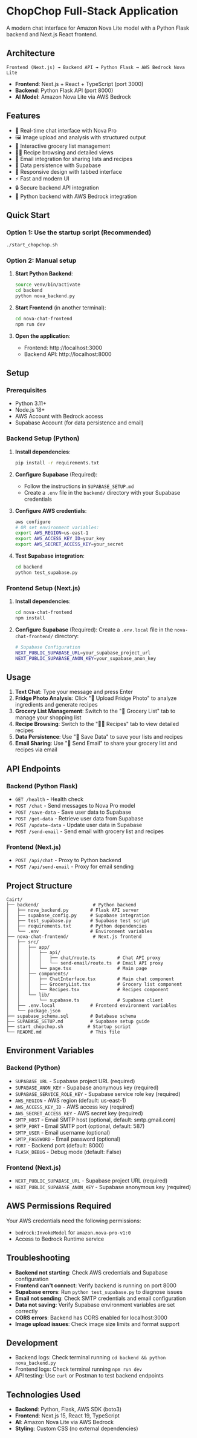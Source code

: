 # ChopChop Full-Stack Application

A modern chat interface for Amazon Nova Lite model with a Python Flask backend and Next.js React frontend.

## Architecture

```
Frontend (Next.js) → Backend API → Python Flask → AWS Bedrock Nova Lite
```

- **Frontend**: Next.js + React + TypeScript (port 3000)
- **Backend**: Python Flask API (port 8000) 
- **AI Model**: Amazon Nova Lite via AWS Bedrock

## Features

- 💬 Real-time chat interface with Nova Pro
- 🖼️ Image upload and analysis with structured output
- 🛒 Interactive grocery list management
- 👨‍🍳 Recipe browsing and detailed views
- 📧 Email integration for sharing lists and recipes
- 💾 Data persistence with Supabase
- 📱 Responsive design with tabbed interface
- ⚡ Fast and modern UI
- 🔒 Secure backend API integration
- 🐍 Python backend with AWS Bedrock integration

## Quick Start

### Option 1: Use the startup script (Recommended)
```bash
./start_chopchop.sh
```

### Option 2: Manual setup

1. **Start Python Backend**:
   ```bash
   source venv/bin/activate
   cd backend
   python nova_backend.py
   ```

2. **Start Frontend** (in another terminal):
   ```bash
   cd nova-chat-frontend
   npm run dev
   ```

3. **Open the application**:
   - Frontend: http://localhost:3000
   - Backend API: http://localhost:8000

## Setup

### Prerequisites
- Python 3.11+
- Node.js 18+
- AWS Account with Bedrock access
- Supabase Account (for data persistence and email)

### Backend Setup (Python)

1. **Install dependencies**:
   ```bash
   pip install -r requirements.txt
   ```

2. **Configure Supabase** (Required):
   - Follow the instructions in `SUPABASE_SETUP.md`
   - Create a `.env` file in the `backend/` directory with your Supabase credentials

3. **Configure AWS credentials**:
   ```bash
   aws configure
   # OR set environment variables:
   export AWS_REGION=us-east-1
   export AWS_ACCESS_KEY_ID=your_key
   export AWS_SECRET_ACCESS_KEY=your_secret
   ```

4. **Test Supabase integration**:
   ```bash
   cd backend
   python test_supabase.py
   ```

### Frontend Setup (Next.js)

1. **Install dependencies**:
   ```bash
   cd nova-chat-frontend
   npm install
   ```

2. **Configure Supabase** (Required):
   Create a `.env.local` file in the `nova-chat-frontend/` directory:
   ```bash
   # Supabase Configuration
   NEXT_PUBLIC_SUPABASE_URL=your_supabase_project_url
   NEXT_PUBLIC_SUPABASE_ANON_KEY=your_supabase_anon_key
   ```

## Usage

1. **Text Chat**: Type your message and press Enter
2. **Fridge Photo Analysis**: Click "📸 Upload Fridge Photo" to analyze ingredients and generate recipes
3. **Grocery List Management**: Switch to the "🛒 Grocery List" tab to manage your shopping list
4. **Recipe Browsing**: Switch to the "👨‍🍳 Recipes" tab to view detailed recipes
5. **Data Persistence**: Use "💾 Save Data" to save your lists and recipes
6. **Email Sharing**: Use "📧 Send Email" to share your grocery list and recipes via email

## API Endpoints

### Backend (Python Flask)
- `GET /health` - Health check
- `POST /chat` - Send messages to Nova Pro model
- `POST /save-data` - Save user data to Supabase
- `POST /get-data` - Retrieve user data from Supabase
- `POST /update-data` - Update user data in Supabase
- `POST /send-email` - Send email with grocery list and recipes

### Frontend (Next.js)
- `POST /api/chat` - Proxy to Python backend
- `POST /api/send-email` - Proxy for email sending

## Project Structure

```
Cairt/
├── backend/                    # Python backend
│   ├── nova_backend.py        # Flask API server
│   ├── supabase_config.py     # Supabase integration
│   ├── test_supabase.py       # Supabase test script
│   ├── requirements.txt       # Python dependencies
│   └── .env                   # Environment variables
├── nova-chat-frontend/         # Next.js frontend
│   ├── src/
│   │   ├── app/
│   │   │   ├── api/
│   │   │   │   ├── chat/route.ts        # Chat API proxy
│   │   │   │   └── send-email/route.ts  # Email API proxy
│   │   │   └── page.tsx                 # Main page
│   │   ├── components/
│   │   │   ├── ChatInterface.tsx        # Main chat component
│   │   │   ├── GroceryList.tsx          # Grocery list component
│   │   │   └── Recipes.tsx              # Recipes component
│   │   └── lib/
│   │       └── supabase.ts              # Supabase client
│   ├── .env.local             # Frontend environment variables
│   └── package.json
├── supabase_schema.sql        # Database schema
├── SUPABASE_SETUP.md          # Supabase setup guide
├── start_chopchop.sh         # Startup script
└── README.md                  # This file
```

## Environment Variables

### Backend (Python)
- `SUPABASE_URL` - Supabase project URL (required)
- `SUPABASE_ANON_KEY` - Supabase anonymous key (required)
- `SUPABASE_SERVICE_ROLE_KEY` - Supabase service role key (required)
- `AWS_REGION` - AWS region (default: us-east-1)
- `AWS_ACCESS_KEY_ID` - AWS access key (required)
- `AWS_SECRET_ACCESS_KEY` - AWS secret key (required)
- `SMTP_HOST` - Email SMTP host (optional, default: smtp.gmail.com)
- `SMTP_PORT` - Email SMTP port (optional, default: 587)
- `SMTP_USER` - Email username (optional)
- `SMTP_PASSWORD` - Email password (optional)
- `PORT` - Backend port (default: 8000)
- `FLASK_DEBUG` - Debug mode (default: False)

### Frontend (Next.js)
- `NEXT_PUBLIC_SUPABASE_URL` - Supabase project URL (required)
- `NEXT_PUBLIC_SUPABASE_ANON_KEY` - Supabase anonymous key (required)

## AWS Permissions Required

Your AWS credentials need the following permissions:
- `bedrock:InvokeModel` for `amazon.nova-pro-v1:0`
- Access to Bedrock Runtime service

## Troubleshooting

- **Backend not starting**: Check AWS credentials and Supabase configuration
- **Frontend can't connect**: Verify backend is running on port 8000
- **Supabase errors**: Run `python test_supabase.py` to diagnose issues
- **Email not sending**: Check SMTP credentials and email configuration
- **Data not saving**: Verify Supabase environment variables are set correctly
- **CORS errors**: Backend has CORS enabled for localhost:3000
- **Image upload issues**: Check image size limits and format support

## Development

- Backend logs: Check terminal running `cd backend && python nova_backend.py`
- Frontend logs: Check terminal running `npm run dev`
- API testing: Use `curl` or Postman to test backend endpoints

## Technologies Used

- **Backend**: Python, Flask, AWS SDK (boto3)
- **Frontend**: Next.js 15, React 19, TypeScript
- **AI**: Amazon Nova Lite via AWS Bedrock
- **Styling**: Custom CSS (no external dependencies)